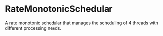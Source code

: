 # RateMonotonicSchedular
A rate monotonic schedular that manages the scheduling of 4 threads with different processing needs.
